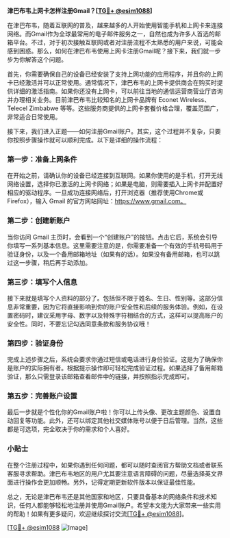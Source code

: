 **津巴布韦上网卡怎样注册Gmail？[[TG💪+ @esim1088](https://t.me/s/esim1088)]**

在津巴布韦，随着互联网的普及，越来越多的人开始使用智能手机和上网卡来连接网络。而Gmail作为全球最常用的电子邮件服务之一，自然也成为许多人首选的邮箱平台。不过，对于初次接触互联网或者对注册流程不太熟悉的用户来说，可能会感到困惑。那么，如何在津巴布韦使用上网卡注册Gmail呢？接下来，我们就一步步为你解答这个问题。

首先，你需要确保自己的设备已经安装了支持上网功能的应用程序，并且你的上网卡已经激活并可以正常使用。通常情况下，津巴布韦的上网卡提供商会在购买时提供详细的激活指南。如果你还没有上网卡，可以前往当地的通信运营商营业厅咨询并办理相关业务。目前津巴布韦比较知名的上网卡品牌有 Econet Wireless、Telecel Zimbabwe 等等。这些服务商提供的上网卡套餐价格合理，覆盖范围广，非常适合日常使用。

接下来，我们进入正题——如何注册Gmail账户。其实，这个过程并不复杂，只要你按照步骤操作就可以顺利完成。以下是详细的操作流程：

### 第一步：准备上网条件

在开始之前，请确认你的设备已经连接到互联网。如果你使用的是手机，打开无线网络设置，选择你已激活的上网卡网络；如果是电脑，则需要插入上网卡并配置好相应的驱动程序。一旦成功连接网络后，打开浏览器（推荐使用Chrome或Firefox），输入 Gmail 的官方网站网址：https://www.gmail.com。

### 第二步：创建新账户

当你访问 Gmail 主页时，会看到一个“创建账户”的按钮。点击它后，系统会引导你填写一系列基本信息。这里需要注意的是，你需要准备一个有效的手机号码用于验证身份，以及一个备用邮箱地址（如果有的话）。如果没有备用邮箱，也可以跳过这一步骤，稍后再手动添加。

### 第三步：填写个人信息

接下来就是填写个人资料的部分了。包括但不限于姓名、生日、性别等。这部分信息非常重要，因为它将直接影响到你的账户安全性和后续的服务体验。例如，在设置密码时，建议采用字母、数字以及特殊字符相结合的方式，这样可以提高账户的安全性。同时，不要忘记勾选同意条款和服务协议哦！

### 第四步：验证身份

完成上述步骤之后，系统会要求你通过短信或电话进行身份验证。这是为了确保你是账户的实际拥有者。根据提示操作即可轻松完成验证过程。如果选择了备用邮箱验证，那么只需登录该邮箱查看邮件中的链接，并按照指示完成即可。

### 第五步：完善账户设置

最后一步就是个性化你的Gmail账户啦！你可以上传头像、更改主题颜色、设置自动回复等功能。此外，还可以绑定其他社交媒体账号以便于日后管理。当然，这些都是可选项，完全取决于你的需求和个人喜好。

### 小贴士

在整个注册过程中，如果你遇到任何问题，都可以随时查阅官方帮助文档或者联系客服寻求帮助。津巴布韦地区的用户尤其要注意语言障碍的问题，尽量选择英文界面进行操作会更加顺畅。另外，记得定期更新软件版本以保证最佳性能。

总之，无论是津巴布韦还是其他国家和地区，只要具备基本的网络条件和技术知识，任何人都能够轻松地注册并使用Gmail账户。希望本文能为大家带来一些实用的帮助！如果有更多疑问，欢迎继续探讨交流[[TG💪+ @esim1088](https://t.me/s/esim1088)]。

[[TG💪+ @esim1088](https://t.me/s/esim1088) ![Image](https://i.postimg.cc/4NQfJmqS/Snipaste-2025-05-13-00-14-12.png)]